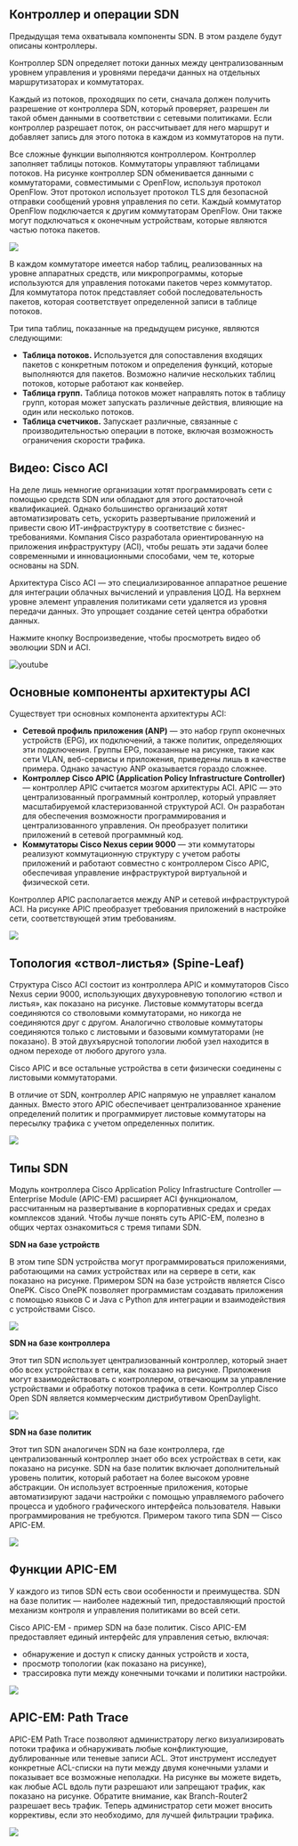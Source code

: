 <!-- 13.5.1 -->
## Контроллер и операции SDN

Предыдущая тема охватывала компоненты SDN. В этом разделе будут описаны контроллеры.

Контроллер SDN определяет потоки данных между централизованным уровнем управления и уровнями передачи данных на отдельных маршрутизаторах и коммутаторах.

Каждый из потоков, проходящих по сети, сначала должен получить разрешение от контроллера SDN, который проверяет, разрешен ли такой обмен данными в соответствии с сетевыми политиками. Если контроллер разрешает поток, он рассчитывает для него маршрут и добавляет запись для этого потока в каждом из коммутаторов на пути.

Все сложные функции выполняются контроллером. Контроллер заполняет таблицы потоков. Коммутаторы управляют таблицами потоков. На рисунке контроллер SDN обменивается данными с коммутаторами, совместимыми с OpenFlow, используя протокол OpenFlow. Этот протокол использует протокол TLS для безопасной отправки сообщений уровня управления по сети. Каждый коммутатор OpenFlow подключается к другим коммутаторам OpenFlow. Они также могут подключаться к оконечным устройствам, которые являются частью потока пакетов.

![](./assets/13.5.1.png)
<!-- /courses/ensa-dl/ae8eb398-34fd-11eb-ba19-f1886492e0e4/aeb686e2-34fd-11eb-ba19-f1886492e0e4/assets/c71a27d0-1c46-11ea-af56-e368b99e9723.svg -->

<!--
На рисунке контроллер SDN взаимодействует с поддерживающими OpenFlow коммутаторами с помощью протокола OpenFlow. Коммутаторы OpenFlow имеют таблицу счетчиков, таблицу групп и таблицы потоков, которые реализованы в аппаратном обеспечении. Коммутаторы OpenFlow также имеют защищенный канал, реализованный программным обеспечением. Контроллер SDN связывается с двумя коммутаторами OpenFlow по протоколу OpenFlow по защищенному каналу TLS. Переключатели подключены к трем конечным устройствам.
-->

В каждом коммутаторе имеется набор таблиц, реализованных на уровне аппаратных средств, или микропрограммы, которые используются для управления потоками пакетов через коммутатор. Для коммутатора поток представляет собой последовательность пакетов, которая соответствует определенной записи в таблице потоков.

Три типа таблиц, показанные на предыдущем рисунке, являются следующими:

* **Таблица потоков.**  Используется для сопоставления входящих пакетов с конкретным потоком и определения функций, которые выполняются для пакетов. Возможно наличие нескольких таблиц потоков, которые работают как конвейер.
* **Таблица групп.**  Таблица потоков может направлять поток в таблицу групп, которая может запускать различные действия, влияющие на один или несколько потоков.
* **Таблица счетчиков.**  Запускает различные, связанные с производительностью операции в потоке, включая возможность ограничения скорости трафика.

<!-- 13.5.2 -->
## Видео: Cisco ACI

На деле лишь немногие организации хотят программировать сети с помощью средств SDN или обладают для этого достаточной квалификацией. Однако большинство организаций хотят автоматизировать сеть, ускорить развертывание приложений и привести свою ИТ-инфраструктуру в соответствие с бизнес-требованиями. Компания Cisco разработала ориентированную на приложения инфраструктуру (ACI), чтобы решать эти задачи более современными и инновационными способами, чем те, которые основаны на SDN.

Архитектура Cisco ACI — это специализированное аппаратное решение для интеграции облачных вычислений и управления ЦОД. На верхнем уровне элемент управления политиками сети удаляется из уровня передачи данных. Это упрощает создание сетей центра обработки данных.

Нажмите кнопку Воспроизведение, чтобы просмотреть видео об эволюции SDN и ACI.

![youtube](https://www.youtube.com/watch?v=UlQEjsoNIGM)

<!-- 13.5.3 -->
## Основные компоненты архитектуры ACI

Существует три основных компонента архитектуры ACI:

* **Сетевой профиль приложения (ANP)**  — это набор групп оконечных устройств (EPG), их подключений, а также политик, определяющих эти подключения. Группы EPG, показанные на рисунке, такие как сети VLAN, веб-сервисы и приложения, приведены лишь в качестве примера. Однако зачастую ANP оказывается гораздо сложнее.
* **Контроллер Cisco APIC (Application Policy Infrastructure Controller)**  — контроллер APIC считается мозгом архитектуры ACI. APIC — это централизованный программный контроллер, который управляет масштабируемой кластеризованной структурой ACI. Он разработан для обеспечения возможности программирования и централизованного управления. Он преобразует политики приложений в сетевой программный код.
* **Коммутаторы Cisco Nexus серии 9000**  — эти коммутаторы реализуют коммутационную структуру с учетом работы приложений и работают совместно с контроллером Cisco APIC, обеспечивая управление инфраструктурой виртуальной и физической сети.

Контроллер APIC располагается между ANP и сетевой инфраструктурой ACI. На рисунке APIC преобразует требования приложений в настройке сети, соответствующей этим требованиям.

![](./assets/13.5.3.png)
<!-- /courses/ensa-dl/ae8eb398-34fd-11eb-ba19-f1886492e0e4/aeb686e2-34fd-11eb-ba19-f1886492e0e4/assets/c71b3943-1c46-11ea-af56-e368b99e9723.svg -->

<!--
APIC преобразует требования приложений в настройке сети, соответствующей этим требованиям. Вверху находится профиль сети приложений, который состоит из контракта клиента или арендатора, VLAN, VMWare, веб-служб, приложений и базы данных. Ниже профиля сети приложения находится APIC, а ниже APIC находятся четыре коммутатора Cisco Nexus 9000 с избыточными связями с четырьмя другими коммутаторами.
-->

<!-- 13.5.4 -->
## Топология «ствол-листья» (Spine-Leaf)

Структура Cisco ACI состоит из контроллера APIC и коммутаторов Cisco Nexus серии 9000, использующих двухуровневую топологию «ствол и листья», как показано на рисунке. Листовые коммутаторы всегда соединяются со стволовыми коммутаторами, но никогда не соединяются друг с другом. Аналогично стволовые коммутаторы соединяются только с листовыми и базовыми коммутаторами (не показано). В этой двухъярусной топологии любой узел находится в одном переходе от любого другого узла.

Cisco APIC и все остальные устройства в сети физически соединены с листовыми коммутаторами.

В отличие от SDN, контроллер APIC напрямую не управляет каналом данных. Вместо этого APIC обеспечивает централизованное хранение определений политик и программирует листовые коммутаторы на пересылку трафика с учетом определенных политик.

![](./assets/13.5.4.png)
<!-- /courses/ensa-dl/ae8eb398-34fd-11eb-ba19-f1886492e0e4/aeb686e2-34fd-11eb-ba19-f1886492e0e4/assets/c71bae72-1c46-11ea-af56-e368b99e9723.svg -->

<!--
На рисунке показана двухуровневая топология «ствол-листья». В верхней части топологии находится часть Spine (ствол) с двумя коммутаторами Cisco Nexus 9500. Коммутаторы 9500 имеют избыточные соединения с листом, состоящим из четырех коммутаторов Cisco Nexus 9300. Коммутаторы 9300 имеют избыточные связи с APIC и всеми другими сетевыми устройствами. 
-->

<!-- 13.5.5 -->
## Типы SDN

Модуль контроллера Cisco Application Policy Infrastructure Controller — Enterprise Module (APIC-EM) расширяет ACI функционалом, рассчитанным на развертывание в корпоративных средах и средах комплексов зданий. Чтобы лучше понять суть APIC-EM, полезно в общих чертах ознакомиться с тремя типами SDN.

**SDN на базе устройств**

В этом типе SDN устройства могут программироваться приложениями, работающими на самих устройствах или на сервере в сети, как показано на рисунке. Примером SDN на базе устройств является Cisco OnePK. Cisco OnePK позволяет программистам создавать приложения с помощью языков C и Java с Python для интеграции и взаимодействия с устройствами Cisco.

![](./assets/13.5.5-1.png)
<!-- /courses/ensa-dl/ae8eb398-34fd-11eb-ba19-f1886492e0e4/aeb686e2-34fd-11eb-ba19-f1886492e0e4/assets/c71c4ab2-1c46-11ea-af56-e368b99e9723.svg -->

<!--
На рисунке приведен пример устройства SDN. В верхней части фигуры находится квадрат с надписью Приложение с тремя строками вниз до трех отдельных плоскостей данных. Cisco OnePK используется в качестве приложения и между приложением и плоскостями данных является OpenFlow.
-->

**SDN на базе контроллера**

Этот тип SDN использует централизованный контроллер, который знает обо всех устройствах в сети, как показано на рисунке. Приложения могут взаимодействовать с контроллером, отвечающим за управление устройствами и обработку потоков трафика в сети. Контроллер Cisco Open SDN является коммерческим дистрибутивом OpenDaylight.

![](./assets/13.5.5-2.png)
<!-- /courses/ensa-dl/ae8eb398-34fd-11eb-ba19-f1886492e0e4/aeb686e2-34fd-11eb-ba19-f1886492e0e4/assets/c71cbfe3-1c46-11ea-af56-e368b99e9723.svg -->

<!--
На рисунке приведен пример SDN на основе контроллера. В верхней части рисунка находится квадрат с надписью Приложение с контроллером SDN под ним. Контроллер SDN имеет три линии вплоть до трех отдельных плоскостей данных. OpenDaylight используется в качестве контроллера SDN и между контроллером SDN и плоскостями данных OpenFlow.
-->

**SDN на базе политик**

Этот тип SDN аналогичен SDN на базе контроллера, где централизованный контроллер знает обо всех устройствах в сети, как показано на рисунке. SDN на базе политик включает дополнительный уровень политик, который работает на более высоком уровне абстракции. Он использует встроенные приложения, которые автоматизируют задачи настройки с помощью управляемого рабочего процесса и удобного графического интерфейса пользователя. Навыки программирования не требуются. Примером такого типа SDN — Cisco APIC-EM.

![](./assets/13.5.5-3.png)
<!-- /courses/ensa-dl/ae8eb398-34fd-11eb-ba19-f1886492e0e4/aeb686e2-34fd-11eb-ba19-f1886492e0e4/assets/c71d8330-1c46-11ea-af56-e368b99e9723.svg -->

<!--
На рисунке приведен пример SDN на основе политики. В верхней части рисунка находится квадрат с надписью Приложение с политикой между ним и контроллером SDN. Контроллер SDN имеет три линии вплоть до трех отдельных плоскостей данных. APIC-EM используется в качестве SDN и между контроллером SDN и уровнями передачи данных OpenFlow.
-->

<!-- 13.5.6 -->
## Функции APIC-EM

У каждого из типов SDN есть свои особенности и преимущества. SDN на базе политик — наиболее надежный тип, предоставляющий простой механизм контроля и управления политиками во всей сети.

Cisco APIC-EM - пример SDN на базе политик. Cisco APIC-EM предоставляет единый интерфейс для управления сетью, включая:

* обнаружение и доступ к списку данных устройств и хоста,
* просмотр топологии (как показано на рисунке),
* трассировка пути между конечными точками и политики настройки.

![](./assets/13.5.6.jpg)

<!--
The figure shows the topology tab on the Cisco APIC-EM. The figure shows a topology beginning with a cloud node at the top. The cloud has links to three routers. The first router is connected to switches on a campus network. The campus network consists of three switches and hubs connected together with an AP connected to the third switch. The AP has a wireless device connected. A host is also connected to the third switch. The second router is connected to a switch. The third router is connected to a branch access switch. The switch is connected to a host. 
-->

<!-- 13.5.7 -->
## APIC-EM: Path Trace

APIC-EM Path Trace позволяют администратору легко визуализировать потоки трафика и обнаруживать любые конфликтующие, дублированные или теневые записи ACL. Этот инструмент исследует конкретные ACL-списки на пути между двумя конечными узлами и показывает все возможные неполадки. На рисунке вы можете видеть, как любые ACL вдоль пути разрешают или запрещают трафик, как показано на рисунке. Обратите внимание, как Branch-Router2 разрешает весь трафик. Теперь администратор сети может вносить коррективы, если это необходимо, для лучшей фильтрации трафика.

![](./assets/13.5.7.png)

<!--
The figure shows the APIC-EM Path Trace tool and where ACLs are permitted or denied traffic. The trace path tool shows the topology of the trace and information about those devices such as the hostname, ingress and egress interfaces and VLANs. In the example the topology starts at the source, a host device with an arrow labeled switched pointing from the source to the branch access switch. The switch has an arrow labeled switching between it and the branch router. The branch router has an arrow labeled OSPF between it and the cloud. An arrow labeled Netflow is pointed from the cloud to a campus router. The campus router has an arrow labeled ECMP between it and the campus core switch. The core switch has an arrow between it and the campus distribution switch labeled OSPF. The distribution switch has an arrow labeled Inter VLAN routing between it and the access switch. The access switch has an arrow between it and the destination host labeled switched.
-->

<!-- 13.5.8 -->
<!-- quiz -->

